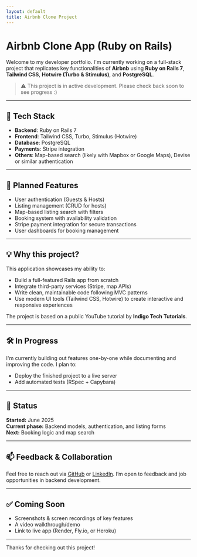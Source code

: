 ```yaml
---
layout: default
title: Airbnb Clone Project
---
```


# Airbnb Clone App (Ruby on Rails)

Welcome to my developer portfolio. I'm currently working on a full-stack project that replicates key functionalities of **Airbnb** using **Ruby on Rails 7**, **Tailwind CSS**, **Hotwire (Turbo & Stimulus)**, and **PostgreSQL**.

> ⚠️ This project is in active development. Please check back soon to see progress :)

---

## 🔧 Tech Stack

- **Backend**: Ruby on Rails 7
- **Frontend**: Tailwind CSS, Turbo, Stimulus (Hotwire)
- **Database**: PostgreSQL
- **Payments**: Stripe integration
- **Others**: Map-based search (likely with Mapbox or Google Maps), Devise or similar authentication

---

## 🚀 Planned Features

-  User authentication (Guests & Hosts)
-  Listing management (CRUD for hosts)
-  Map-based listing search with filters
-  Booking system with availability validation
-  Stripe payment integration for secure transactions
-  User dashboards for booking management

---

## 💡 Why this project?

This application showcases my ability to:

- Build a full-featured Rails app from scratch
- Integrate third-party services (Stripe, map APIs)
- Write clean, maintainable code following MVC patterns
- Use modern UI tools (Tailwind CSS, Hotwire) to create interactive and responsive experiences

The project is based on a public YouTube tutorial by **Indigo Tech Tutorials**.

---

## 🛠️ In Progress

I'm currently building out features one-by-one while documenting and improving the code. I plan to:

- Deploy the finished project to a live server
- Add automated tests (RSpec + Capybara)

---

## 📌 Status

**Started:** June 2025  
**Current phase:** Backend models, authentication, and listing forms  
**Next:** Booking logic and map search  

---

## 📫 Feedback & Collaboration

Feel free to reach out via [GitHub](https://github.com/BakerBart) or [LinkedIn](https://linkedin.com/in/bartosz-piekarz-112b83194). I’m open to feedback and job opportunities in backend development.

---

## ✅ Coming Soon

- Screenshots & screen recordings of key features
- A video walkthrough/demo
- Link to live app (Render, Fly.io, or Heroku)

---

Thanks for checking out this project!
